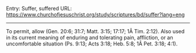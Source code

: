Entry: Suffer, suffered
URL: https://www.churchofjesuschrist.org/study/scriptures/bd/suffer?lang=eng

---

To permit, allow (Gen. 20:6; 31:7; Matt. 3:15; 17:17; 1Â Tim. 2:12). Also used in its current meaning of enduring and tolerating pain, affliction, or an uncomfortable situation (Ps. 9:13; Acts 3:18; Heb. 5:8; 1Â Pet. 3:18; 4:1).
